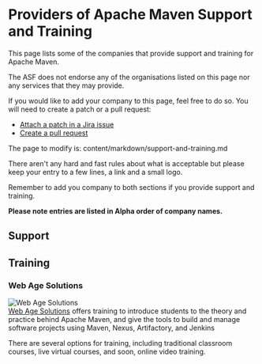 # Providers of Apache Maven Support and Training

This page lists some of the companies that provide support and training for Apache Maven.

The ASF does not endorse any of the organisations listed on this page nor any services that they may provide.

If you would like to add your company to this page, feel free to do so. You will need to create a patch or a pull request:

* [Attach a patch in a Jira issue](http://jira.codehaus.org/browse/MSITE)
* [Create a pull request](https://github.com/apache/maven-site)

The page to modify is: content/markdown/support-and-training.md

There aren't any hard and fast rules about what is acceptable but please keep your entry to a few lines, a link and a small logo.

Remember to add you company to both sections if you provide support and training.

**Please note entries are listed in Alpha order of company names.**

## Support

## Training

### Web Age Solutions

![Web Age Solutions](http://www.webagesolutions.com/graphics/new_logo.gif)  
[Web Age Solutions]( http://www.webagesolutions.com/training/continuous_integration/) offers training to introduce students to the theory and practice behind Apache Maven, and give the tools to build and manage software projects using Maven, Nexus, Artifactory, and Jenkins

There are several options for training, including traditional classroom courses, live virtual courses, and soon, online video training.
